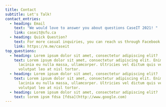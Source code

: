 ```yaml
---
title: Contact
subtitle: Let's Talk!
contact_entries:
  - heading: Email
    text: "We would love to answer you about questions CaseIT 2021! "
    link: caseit@sfu.ca
  - heading: Quick Question?
    text: For more casual inquiries, you can reach us through Facebook or Instagram
    link: https://m.me/caseit
top_questions:
  - heading: Lorem ipsum dolor sit amet, consectetur adipiscing elit?
    text: Lorem ipsum dolor sit amet, consectetur adipiscing elit. Enim mi, id cras
      lacinia eu nulla massa, ullamcorper. Ultricies vel dictum quis vel
      volutpat leo at nisl tortor.
  - heading: Lorem ipsum dolor sit amet, consectetur adipiscing elit?
    text: Lorem ipsum dolor sit amet, consectetur adipiscing elit. Enim mi, id cras
      lacinia eu nulla massa, ullamcorper. Ultricies vel dictum quis vel
      volutpat leo at nisl tortor.
  - heading: Lorem ipsum dolor sit amet, consectetur adipiscing elit?
    text: lorem ipsm fdsa [fdsa](http://www.google.com)
---
```


